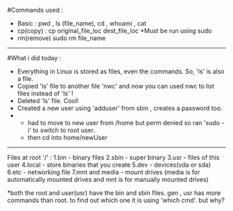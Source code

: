 #Commands used :
  - Basic : pwd , ls (file_name), cd , whoami , cat
  - cp(copy) : cp original_file_loc dest_file_loc *Must be run using sudo
  - rm(remove) sudo rm file_name

---

#What i did today :
  - Everything in Linux is stored as files, even the commands. So, 'ls' is also a file.
  - Copied 'ls' file to another file 'nwc' and now you can used nwc to list files instead of 'ls' !
  - Deleted 'ls' file. Cool!
  - Created a new user using 'adduser' from sbin , creates a password too.
  - * had to move to new user from /home but perm denied so ran 'sudo -i' to switch to root user.
    * then cd into home/newUser

---
Files at root '/' :
  1.bin - binary files
  2.sbin - super binary
  3.usr - files of this user
  4.local - store binaries that you create
  5.dev - devices(vda or sda)
  6.etc - networking file
  7.mnt and media - mount drives (media is for automatically mounted drives and mnt is for manually mounted drives)

  *both the root and user(usr) have the bin and sbin files. gen , usr has more commands than root. to find out which one it is using 'which cmd'. but why? 
